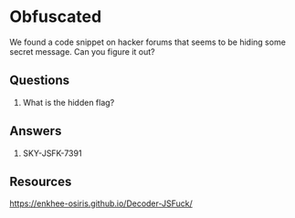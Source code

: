 # Obfuscated
We found a code snippet on hacker forums that seems to be hiding some secret message. Can you figure it out?

## Questions
1. What is the hidden flag?

## Answers
1. SKY-JSFK-7391

## Resources
https://enkhee-osiris.github.io/Decoder-JSFuck/
